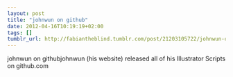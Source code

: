 ```yaml
---
layout: post
title: "johnwun on github"
date: 2012-04-16T10:19:19+02:00
tags: []
tumblr_url: http://fabiantheblind.tumblr.com/post/21203105722/johnwun-on-github
---
```

johnwun on githubjohnwun (his website) released all of his Illustrator Scripts on github.com
